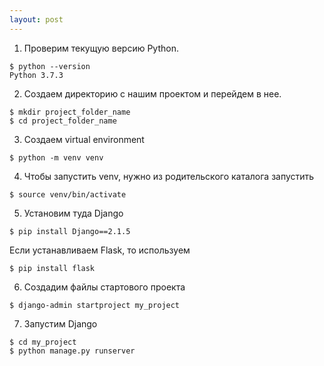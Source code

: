 ```yaml
---
layout: post
---
```



1) Проверим текущую версию Python.

```
$ python --version
Python 3.7.3
```

2) Создаем директорию с нашим проектом и перейдем в нее.

```
$ mkdir project_folder_name
$ cd project_folder_name
```

3) Создаем virtual environment

```
$ python -m venv venv
```

4) Чтобы запустить venv, нужно из родительского каталога запустить

```
$ source venv/bin/activate
```

5) Установим туда Django

```
$ pip install Django==2.1.5
```
Если устанавливаем Flask, то используем

```
$ pip install flask
```

6) Создадим файлы стартового проекта

```
$ django-admin startproject my_project
```

7) Запустим Django

```
$ cd my_project
$ python manage.py runserver
```